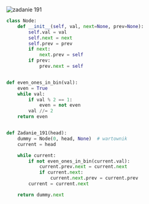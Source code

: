 <picture>
  <source srcset="../../srt/zbior_zadan/191.png" media="(prefers-color-scheme: light)">
  <source srcset="../../srt/zbior_zadan/black_191.png" media="(prefers-color-scheme: dark)">
  <img src="../../srt/zbior_zadan/black_191.png" alt="zadanie 191">
</picture>

```python
class Node:
    def __init__(self, val, next=None, prev=None):
        self.val = val
        self.next = next
        self.prev = prev
        if next:
            next.prev = self
        if prev:
            prev.next = self


def even_ones_in_bin(val):
    even = True
    while val:
        if val % 2 == 1:
            even = not even
        val //= 2
    return even


def Zadanie_191(head):
    dummy = Node(0, head, None)  # wartownik
    current = head

    while current:
        if not even_ones_in_bin(current.val):
            current.prev.next = current.next
            if current.next:
                current.next.prev = current.prev
        current = current.next

    return dummy.next
```


